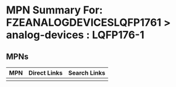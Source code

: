



# MPN Summary For: FZEANALOGDEVICESLQFP1761 > analog-devices : LQFP176-1

## MPNs
  

|MPN|Direct Links|Search Links|
| :--- | :--- | :--- |
||||
